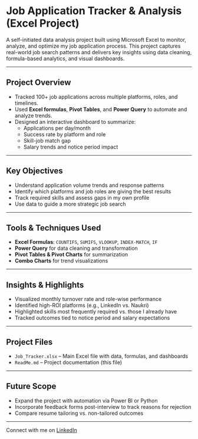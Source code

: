 # Job Application Tracker & Analysis (Excel Project)

A self-initiated data analysis project built using Microsoft Excel to monitor, analyze, and optimize my job application process. This project captures real-world job search patterns and delivers key insights using data cleaning, formula-based analytics, and visual dashboards.

---

## Project Overview

- Tracked 100+ job applications across multiple platforms, roles, and timelines.
- Used **Excel formulas**, **Pivot Tables**, and **Power Query** to automate and analyze trends.
- Designed an interactive dashboard to summarize:
  - Applications per day/month
  - Success rate by platform and role
  - Skill-job match gap
  - Salary trends and notice period impact

---

##  Key Objectives

- Understand application volume trends and response patterns
- Identify which platforms and job roles are giving the best results
- Track required skills and assess gaps in my own profile
- Use data to guide a more strategic job search

---

## Tools & Techniques Used

- **Excel Formulas**: `COUNTIFS`, `SUMIFS`, `VLOOKUP`, `INDEX-MATCH`, `IF`
- **Power Query** for data cleaning and transformation
- **Pivot Tables & Pivot Charts** for summarization
- **Combo Charts** for trend visualizations

---

##  Insights & Highlights

- Visualized monthly turnover rate and role-wise performance
- Identified high-ROI platforms (e.g., LinkedIn vs. Naukri)
- Highlighted skills most frequently required vs. those I already have
- Tracked outcomes tied to notice period and salary expectations

---

## Project Files

- `Job_Tracker.xlsx` – Main Excel file with data, formulas, and dashboards
- `ReadMe.md` – Project documentation (this file)

---

## Future Scope

- Expand the project with automation via Power BI or Python
- Incorporate feedback forms post-interview to track reasons for rejection
- Compare resume tailoring vs. non-tailored outcomes

---


Connect with me on [LinkedIn](https://www.linkedin.com/in/mrigashree-ray/)
